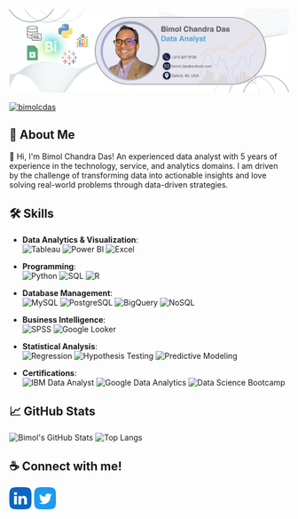 [<img src='https://github.com/bimolcdas/bimolcdas/blob/main/GitHub%20Cover.png?raw=true' alt='Bimol Chandra Das'>](https://github.com/bimolcdas/)
<p>

<p align="left"> <a href="https://twitter.com/bimolcdas" target="blank"><img src="https://img.shields.io/twitter/follow/bimolcdas?logo=twitter&style=for-the-badge" alt="bimolcdas" /></a> </p>

## 🚀 About Me
👋 Hi, I'm Bimol Chandra Das! An experienced data analyst with 5 years of experience in the technology, service, and analytics domains. I am driven by the challenge of transforming data into actionable insights and love solving real-world problems through data-driven strategies.


## 🛠 Skills
- **Data Analytics & Visualization**:  
  ![Tableau](https://img.shields.io/badge/Tableau-E97627?style=for-the-badge&logo=Tableau&logoColor=white) ![Power BI](https://img.shields.io/badge/PowerBI-F2C811?style=for-the-badge&logo=Power-BI&logoColor=black) ![Excel](https://img.shields.io/badge/Excel-217346?style=for-the-badge&logo=Microsoft-Excel&logoColor=white)

- **Programming**:  
  ![Python](https://img.shields.io/badge/Python-3776AB?style=for-the-badge&logo=Python&logoColor=white) ![SQL](https://img.shields.io/badge/SQL-336791?style=for-the-badge&logo=MySQL&logoColor=white) ![R](https://img.shields.io/badge/R-276DC3?style=for-the-badge&logo=R&logoColor=white)

- **Database Management**:  
  ![MySQL](https://img.shields.io/badge/MySQL-4479A1?style=for-the-badge&logo=MySQL&logoColor=white) ![PostgreSQL](https://img.shields.io/badge/PostgreSQL-4169E1?style=for-the-badge&logo=PostgreSQL&logoColor=white) ![BigQuery](https://img.shields.io/badge/BigQuery-4285F4?style=for-the-badge&logo=Google-Cloud&logoColor=white) ![NoSQL](https://img.shields.io/badge/NoSQL-4A4A55?style=for-the-badge&logo=Amazon-DynamoDB&logoColor=white)

- **Business Intelligence**:  
  ![SPSS](https://img.shields.io/badge/SPSS-0052CC?style=for-the-badge&logo=IBM&logoColor=white) ![Google Looker](https://img.shields.io/badge/Looker-4285F4?style=for-the-badge&logo=Google&logoColor=white)

- **Statistical Analysis**:  
  ![Regression](https://img.shields.io/badge/Regression-4C4C4C?style=for-the-badge&logo=scikit-learn&logoColor=white) ![Hypothesis Testing](https://img.shields.io/badge/Hypothesis_Testing-006400?style=for-the-badge) ![Predictive Modeling](https://img.shields.io/badge/Predictive_Modeling-FF6F00?style=for-the-badge&logo=Data-Science&logoColor=white)

- **Certifications**:  
  ![IBM Data Analyst](https://img.shields.io/badge/IBM_Data_Analyst-FF4B00?style=for-the-badge&logo=IBM&logoColor=white) ![Google Data Analytics](https://img.shields.io/badge/Google_Data_Analytics-4285F4?style=for-the-badge&logo=Google&logoColor=white) ![Data Science Bootcamp](https://img.shields.io/badge/Data_Science_Bootcamp-6F4E37?style=for-the-badge&logo=Udacity&logoColor=white)



## 📈 GitHub Stats

![Bimol's GitHub Stats](https://github-readme-stats.vercel.app/api?username=bimolcdas&show_icons=true&theme=radical)
![Top Langs](https://github-readme-stats.vercel.app/api/top-langs/?username=bimolcdas&layout=compact&theme=radical)


## ☕ Connect with me!
[<img src='https://github.com/bimolcdas/bimolcdas/blob/main/linkedin.png?raw=true' alt='linkedin' height='40'>](https://www.linkedin.com/in/bimolcdas/) [<img src='https://github.com/bimolcdas/bimolcdas/blob/main/twitter.png?raw=true' alt='twitter' height='40'>](https://twitter.com/bimolcdas) 
